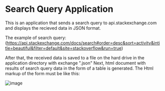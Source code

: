 # Search Query Application

This is an application that sends a search query to api.stackexchange.com and displays the recieved data in JSON format.

The example of search query: (https://api.stackexchange.com/docs/search#order=desc&sort=activity&intitle=beautiful&filter=default&site=stackoverflow&run=true)

After that, the received data is saved to a file on the hard drive in the application directory with exchange ".json"
Next, html document with results of search query data in the form of a table is generated.
The Html markup of the form must be like this:

![image](https://github.com/RuslanKontrobaev/SearchQueryApplication/assets/109802024/ea95af16-fdce-45e9-9d8b-ce0682df92c4)
